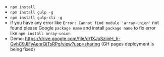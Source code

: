 - `npm install`
- `npm install gulp -g`
- `npm install gulp-cli -g`
- if you have any error like `Error: Cannot find module 'array-union'` not found please Google `package name` and install `package name` to fix error like `npm install array-union`
- Demo: https://drive.google.com/file/d/1XJoSziinH_h-GvhC9JlFyAenrQjTsRPg/view?usp=sharing (GH pages deployment is being fixed) 
